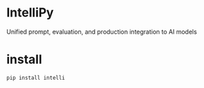 # IntelliPy
Unified prompt, evaluation, and production integration to AI models

# install
```bash
pip install intelli
```
